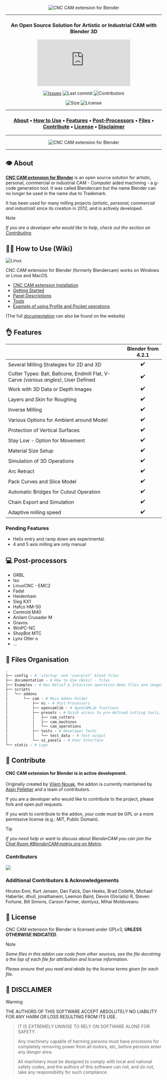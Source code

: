 <div align="center">

![CNC CAM extension for Blender](documentation/images/logo.png)

- - -

### An Open Source Solution for Artistic or Industrial CAM with Blender 3D

[![Chat on Matrix](https://img.shields.io/matrix/blendercam:matrix.org?label=Chat%20on%20Matrix)](https://riot.im/app/#/room/#blendercam:matrix.org)

[![Issues](https://img.shields.io/github/issues/vilemduha/blendercam)](https://github.com/vilemduha/blendercam)
![Last commit](https://img.shields.io/github/last-commit/vilemduha/blendercam)
![Contributors](https://img.shields.io/github/contributors/vilemduha/blendercam)

![Size](https://img.shields.io/github/repo-size/vilemduha/blendercam)
![License](https://img.shields.io/github/license/vilemduha/blendercam)

- - -

### [About](#About) • [How to Use](#-how-to-use-wiki) • [Features](#-features) • [Post-Processors](#-post-processors) • [Files](#-files-organisation) • [Contribute](#-contribute) • [License](#-license) • [Disclaimer](#-disclaimer)

- - - 

![CNC CAM extension for Blender](documentation/images/suzanne.gif)

- - -

</div>

## 👁️ About
[**CNC CAM extension for Blender**](https://blendercam.com/) is an open source solution for artistic, personal, commercial or industrial CAM - Computer aided machining - a g-code generation tool.  It was called Blendercam but the name Blender can no longer be used in the name due to Trademark.


It has been used for many milling projects _(artistic, personal, commercial and industrial)_ since its creation in 2012, and is actively developed. 

> [!NOTE]
> _If you are a developer who would like to help, check out the section on [Contributing](#-contribute)._

## 👨‍🎓 How to Use (Wiki)

![Linux](https://img.shields.io/badge/Plateform-Linux%20|%20MacOS%20|%20Windows-brightgreen.svg)

CNC CAM extension for Blender (formerly Blendercam) works on Windows or Linux and MacOS.

* [CNC CAM extension Installation](documentation/Blendercam%20Installation.md)
* [Getting Started](documentation/Getting%20started.md)
* [Panel Descriptions](documentation/Blendercam-Panel-Descriptions.md)
* [Tools](documentation/Blendercam-Tools.md)
* [Example of using Profile and Pocket operations](documentation/Profile%20and%20Pocket%20operations.md)

(The full [documentation](https://blendercam.com/documentation/) can also be found on the website)
## 👌 Features

|                            | Blender from 4.2.1
| -------------------------- | :----------------: |
| Several Milling Strategies for 2D and 3D          |         ✔️        |
| Cutter Types: Ball, Ballcone, Endmill Flat, V-Carve _(various angles)_, User Defined             |         ✔️         |  
| Work with 3D Data or Depth Images       |         ✔️         |  
| Layers and Skin for Roughing |         ✔️         |  
| Inverse Milling   |         ✔️         |  
| Various Options for Ambient around Model  |         ✔️         |  
| Protection of Vertical Surfaces       |         ✔️         |  
| Stay Low - Option for Movement       |         ✔️         |  
| Material Size Setup  |         ✔️         |  
| Simulation of 3D Operations        |         ✔️         |  
| Arc Retract   |         ✔️         |  
| Pack Curves and Slice Model   |         ✔️         |  
| Automatic Bridges for Cutout Operation   |         ✔️         |  
| Chain Export and Simulation  |         ✔️         |   
| Adaptive milling speed  |         ✔️         |   

### Pending Features
* Helix entry and ramp down are experimental.
* 4 and 5 axis milling are only manual


## 💻 Post-processors
* GRBL
* Iso
* LinuxCNC - EMC2
* Fadal
* Heidenhain
* Sieg KX1
* Hafco HM-50
* Centroïd M40
* Anilam Crusader M
* Gravos
* WinPC-NC
* ShopBot MTC
* Lynx Otter o
* ...


## 📒 Files Organisation

```graphql
.
├── config - # 'startup' and 'userpref' blend files
├── documentation - # How to Use (Wiki) - files
├── Examples - # Bas Relief & Intarsion operation demo files and images
├── scripts
│   └── addons
│       └── cam - # Main Addon Folder
│           ├── nc - # Post-Processors
│           ├── opencamlib - # OpenCAMLib functions
│           ├── presets - # Quick access to pre-defined cutting tools, machines and operations
│           │   ├── cam_cutters
│           │   ├── cam_machines
│           │   └── cam_operations
│           ├── tests - # Developer Tests
│           │   └── test_data - # Test output
│           └── ui_panels - # User Interface
└── static - # Logo

```



## 🤝 Contribute
#### CNC CAM extension for Blender is in active development.

Originally created by [Vilem Novak](https://github.com/vilemduha), the addon is currently maintained by [Alain Pelletier](https://github.com/pppalain) and a team of contributors. 

If you are a developer who would like to contribute to the project, please fork and open pull requests.

If you wish to contribute to the addon, your code must be GPL or a more permissive license (e.g.: MIT, Public Domain).

> [!TIP]
> _If you need help or want to discuss about BlenderCAM you can join the [Chat Room #BlenderCAM:matrix.org on Matrix](https://riot.im/app/#/room/#blendercam:matrix.org)._

### Contributors
<a href="https://github.com/pppalain/blendercam/graphs/contributors">
  <img src="https://contrib.rocks/image?repo=pppalain/blendercam" />
</a>

### Additional Contributors & Acknowledgements
Hirutso Enni, Kurt Jensen, Dan Falck, Dan Heeks, Brad Collette, Michael Haberler, dhull, jonathanwin, Leemon Baird, Devon (Gorialis) R, Steven Fortune, Bill Simons, Carson Farmer, domlysz, Mihai Moldoveanu

## 🪪 License
CNC CAM extension for Blender is licensed under GPLv3, __UNLESS OTHERWISE INDICATED__.

> [!NOTE]
> _Some files in this addon use code from other sources, see the file docstring a the top of each file for attribution and license information._
> 
> _Please ensure that you read and abide by the license terms given for each file._

## 🤕 DISCLAIMER
> [!WARNING]
THE AUTHORS OF THIS SOFTWARE ACCEPT ABSOLUTELY NO LIABILITY FOR
ANY HARM OR LOSS RESULTING FROM ITS USE.
> 
> IT IS _EXTREMELY_ UNWISE
TO RELY ON SOFTWARE ALONE FOR SAFETY.
> 
> Any machinery capable of
harming persons must have provisions for completely removing power
from all motors, etc, before persons enter any danger area.
>
> All
machinery must be designed to comply with local and national safety
codes, and the authors of this software can not, and do not, take
any responsibility for such compliance.
